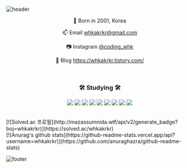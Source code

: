 <!--
**whkakrkr/whkakrkr** is a ✨ _special_ ✨ repository because its `README.md` (this file) appears on your GitHub profile.
-->

![header](https://capsule-render.vercel.app/api?type=wave&color=auto&height=100&section=header)


<p align="center"> 🍰 Born in 2001, Korea </p>     

<p align="center">📫 Email <a href="whkakrkr@gmail.com">whkakrkr@gmail.com</a></p>

<p align="center"> 📷 Instagram <a href="https://www.instagram.com/coding_whk/">@coding_whk</a></p>

<p align="center">📝 Blog <a href="https://whkakrkr.tistory.com/">https://whkakrkr.tistory.com/</a></p>
</br>
<h3 align="center">🛠️ Studying 🛠️</h3>
<p align="center">
  <img src="https://img.shields.io/badge/C++-00599C?style=flat-square&logo=C%2B%2B&logoColor=white"/></a>
  <img src="https://img.shields.io/badge/Swift-FA7343?style=flat-square&logo=swift&logoColor=white"/></a>
  <img src="https://img.shields.io/badge/HTML5-E34F26?style=flat-square&logo=html5&logoColor=white"/></a>
  <img src="https://img.shields.io/badge/CSS3-1572B6?style=flat-square&logo=css3&logoColor=white"/></a>
  <img src="https://img.shields.io/badge/MarkDown-000000?style=flat-square&logo=markdown&logoColor=white"/></a>
  <img src="https://img.shields.io/badge/Python-3776AB?style=flat-square&logo=python&logoColor=white"/></a>
  <img src="https://img.shields.io/badge/Java-007396?style=flat-square&logo=java&logoColor=white"/></a>
  <img src="https://img.shields.io/badge/JavaScript-F7DF1E?style=flat-square&logo=javascript&logoColor=white"/></a>
  <img src="https://img.shields.io/badge/Kotlin-0095D5?style=flat-square&logo=kotlin&logoColor=white"/></a>
                                                 </p>
                                                                                                                    



  </br>
  [![Solved.ac
  프로필](http://mazassumnida.wtf/api/v2/generate_badge?boj=whkakrkr)](https://solved.ac/whkakrkr)



  </br>
  [![Anurag's github stats](https://github-readme-stats.vercel.app/api?username=whkakrkr)](https://github.com/anuraghazra/github-readme-stats)

![footer](https://capsule-render.vercel.app/api?type=wave&color=auto&height=100&section=footer&)

